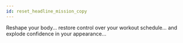 ```yaml
---
id: reset_headline_mission_copy
---
```


Reshape your body... restore control over your workout schedule... and explode confidence in your appearance...
